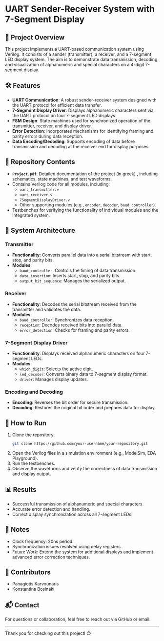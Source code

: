 # UART Sender-Receiver System with 7-Segment Display

## 📖 Project Overview
This project implements a UART-based communication system using Verilog. It consists of a sender (transmitter), a receiver, and a 7-segment LED display system. The aim is to demonstrate data transmission, decoding, and visualization of alphanumeric and special characters on a 4-digit 7-segment display.

## 🛠️ Features
- **UART Communication**: A robust sender-receiver system designed with the UART protocol for efficient data transfer.
- **7-Segment Display Driver**: Displays alphanumeric characters sent via the UART protocol on four 7-segment LED displays.
- **FSM Design**: State machines used for synchronized operation of the transmitter, receiver, and display driver.
- **Error Detection**: Incorporates mechanisms for identifying framing and parity errors during data reception.
- **Data Encoding/Decoding**: Supports encoding of data before transmission and decoding at the receiver end for display purposes.

## 📂 Repository Contents
- **`Project.pdf`**: Detailed documentation of the project (in greek) , including schematics, state machines, and test waveforms.
- Contains Verilog code for all modules, including:
  - `uart_transmitter.v`
  - `uart_receiver.v`
  - `7SegmentDisplayDriver.v`
  - Other supporting modules (e.g., `encoder`, `decoder`, `baud_controller`).
- Testbenches for verifying the functionality of individual modules and the integrated system.

## 📐 System Architecture
### Transmitter
- **Functionality**: Converts parallel data into a serial bitstream with start, stop, and parity bits.
- **Modules**:
  - `baud_controller`: Controls the timing of data transmission.
  - `data_insertion`: Inserts start, stop, and parity bits.
  - `output_bit_sequence`: Manages the serialized output.

### Receiver
- **Functionality**: Decodes the serial bitstream received from the transmitter and validates the data.
- **Modules**:
  - `baud_controller`: Synchronizes data reception.
  - `reception`: Decodes received bits into parallel data.
  - `error_detection`: Checks for framing and parity errors.

### 7-Segment Display Driver
- **Functionality**: Displays received alphanumeric characters on four 7-segment LEDs.
- **Modules**:
  - `which_digit`: Selects the active digit.
  - `led_decoder`: Converts binary data to 7-segment display format.
  - `driver`: Manages display updates.

### Encoding and Decoding
- **Encoding**: Reverses the bit order for secure transmission.
- **Decoding**: Restores the original bit order and prepares data for display.

## 🚀 How to Run
1. Clone the repository: 
   ```bash
   git clone https://github.com/your-username/your-repository.git
   ```
2. Open the Verilog files in a simulation environment (e.g., ModelSim, EDA Playground).
3. Run the testbenches.
4. Observe the waveforms and verify the correctness of data transmission and display output.

## 📊 Results
- Successful transmission of alphanumeric and special characters.
- Accurate error detection and handling.
- Correct display synchronization across all 7-segment LEDs.

## 📝 Notes
- Clock frequency: 20ns period.
- Synchronization issues resolved using delay registers.
- Future Work: Extend the system for additional displays and implement advanced error correction techniques.

## 🤝 Contributors
- Panagiotis Karvounaris
- Konstantina Bosinaki

## 📬 Contact
For questions or collaboration, feel free to reach out via GitHub or email.

---

Thank you for checking out this project! 😊
